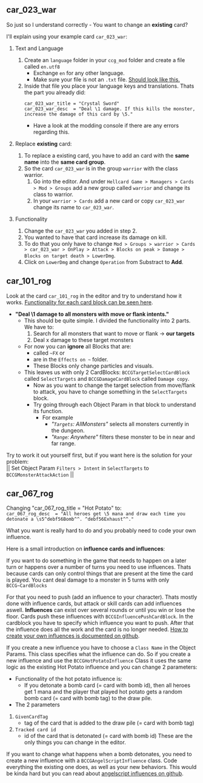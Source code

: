 ## car_023_war

So just so I understand correctly - You want to change an **existing** card?

I'll explain using your example card `car_023_war`:
1. Text and Language
   1. Create an `language` folder in your `ccg_mod` folder and create a file called `en.utf8` 
      - Exchange `en` for any other language.
      - Make sure your file is not an `.txt` file. [Should look like this.](https://github.com/Actilu/hellcard-modding-reference/wiki/Language-Files#file-type)
   2. Inside that file you place your language keys and translations. Thats the part you already did: <br> 
      ```
      car_023_war_title = "Crystal Sword"
      car_023_war_desc  = "Deal \1 damage. If this kills the monster, increase the damage of this card by \5."
      ```
      - Have a look at the modding console if there are any errors regarding this.
2. Replace **existing** card:
   1. To replace a existing card, you have to add an card with the **same name** into the **same card group**.
   2. So the card `car_023_war` is in the group `warrior` with the class warrior.
      1. Go into the editor. And under `Hellcard Game > Managers > Cards > Mod > Groups` add a new group called `warrior` and change its class to warrior.
      2. In your `warrior > Cards` add a new card or copy `car_023_war` change its name to `car_023_war`.

3. Functionality
   1. Change the `car_023_war` you added in step 2. 
   2. You wanted to have that card increase its damage on kill.
   3. To do that you only have to change `Mod > Groups > warrior > Cards > car_023_war > OnPlay > Attack > Blocks on peak > Damage > Blocks on target death > LowerDmg`.
   4. Click on `LowerDmg` and change `Operation` from Substract to **Add**.


## car_101_rog

Look at the card `car_101_rog` in the editor and try to understand how it works. [Functionality for each card block can be seen here](https://github.com/ThingTrunkOfficial/hellcard-mod-support/blob/main/docs/CreatingNewCard.md#behaviors).

- **"Deal \1 damage to all monsters with move or flank intents."**
  - This should be quite simple. I divided the functionality into 2 parts. We have to:
    1. Search for all monsters that want to move or flank -> **our targets**
    2. Deal x damage to these target monsters
  - For now you can **ignore** all Blocks that are:
    - called `~FX` or 
    - are in the `Effects on ~` folder.
    - These Blocks only change particles and visuals.
  - This leaves us with only 2 CardBlocks: `BCCGTargetSelectCardBlock` called `SelectTargets` and `BCCGDamageCardBlock` called `Damage copy`.
    - Now as you want to change the target selection from move/flank to attack, you have to change something in the `SelectTargets` block.
    - Try going through each Object Param in that block to understand its function.
      - For example 
        - *"`Targets`: AllMonsters"* selects all monsters currently in the dungeon.
        - *"`Range`: Anywhere"* filters these monster to be in near and far range.

Try to work it out yourself first, but if you want here is the solution for your problem:<br>
|| Set Object Param `Filters > Intent` in `SelectTargets` to `BCCGMonsterAttackAction` ||

## car_067_rog

Changing "car_067_rog_title = "Hot Potato" to:<br>
`car_067_rog_desc  = "All heroes get \5 mana and draw each time you detonate a \s5^debf56Bomb^^. ^debf56Exhaust^^."`

What you want is really hard to do and you probably need to code your own influence.

Here is a small introduction on **influence cards and influences**:

If you want to do something in the game that needs to happen on a later turn or happens over a number of turns you need to use influences.
Thats because cards can only control things that are present at the time the card is played. You cant deal damage to a monster in 5 turns with only `BCCG~CardBlocks`

For that you need to push (add an influence to your character). Thats mostly done with influence cards, but attack or skill cards can add influences aswell.
**Influences** can exist over several rounds or until you win or lose the floor.
Cards push these influences with `BCCGInfluencePushCardBlock`. In the cardblock you have to specify which influence you want to push. After that the influence does all the work and the card is no longer needed.
[How to create your own influences is documented on github](https://github.com/ThingTrunkOfficial/hellcard-mod-support/blob/main/docs/CreatingNewInfluence.md).

If you create a new influence you have to choose a `Class Name` in the Object Params. This class specifies what the influence can do.
So if you create a new influence and use the `BCCGHotPotatoInfluence` Class it uses the same logic as the existing Hot Potato influence and you can change 2 parameters:
- Functionality of the hot potato influence is:
  - If you detonate a bomb card (= card with bomb id), then all heroes get 1 mana and the player that played hot potato gets a random bomb card (= card with bomb tag) to the draw pile.
- The 2 parameters
1. `GivenCardTag`
   - tag of the card that is added to the draw pile (= card with bomb tag)
2. `Tracked card id`
   - id of the card that is detonated (= card with bomb id)
These are the only things you can change in the editor.

If you want to change what happens when a bomb detonates, you need to create a new influence with a `BCCGAngelScriptInfluence` class. Code everything the existing one does, as well as your new behaviors. This would be kinda hard but you can read about [angelscript influences on github](https://github.com/ThingTrunkOfficial/hellcard-mod-support/blob/main/docs/AngelScriptInfluences.md).
